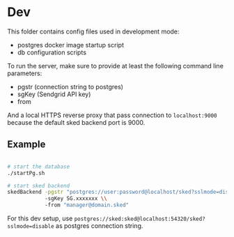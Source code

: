 # Dev

This folder contains config files used in development mode:

- postgres docker image startup script
- db configuration scripts

To run the server, make sure to provide at least the following command line
parameters:

- pgstr (connection string to postgres)
- sgKey (Sendgrid API key)
- from

And a local HTTPS reverse proxy that pass connection to `localhost:9000`
because the default sked backend port is 9000.

## Example

```sh

# start the database
./startPg.sh

# start sked backend
skedBackend -pgstr "postgres://user:password@localhost/sked?sslmode=disable" \\
            -sgKey SG.xxxxxxx \\
            -from "manager@domain.sked"
```

For this dev setup, use 
`postgres://sked:sked@localhost:54320/sked?sslmode=disable` as postgres 
connection string.

